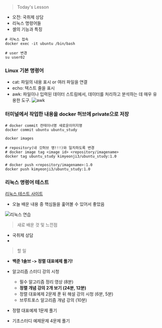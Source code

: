 >Today's Lesson
- 오전: 국취제 상담
- 리눅스 명령어들
- 셸의 기능과 특징


```
# 리눅스 접속
docker exec -it ubuntu /bin/bash

# user 변경
su user02
```

### Linux 기본 명령어
- cat: 파일의 내용 표시 or 여러 파일을 연결
- echo: 텍스트 줄을 표시
- awk: 파일이나 입력된 데이터 스트림에서, 데이터를 처리하고 분석하는 데 매우 유용한 도구.
![awk](https://github.com/user-attachments/assets/3332a630-0908-4055-b383-6fafe50cc9ca)



### 터미널에서 작업한 내용을 docker 허브에 private으로 저장
```
# docker commit 컨테이너명 새로운이미지명
docker commit ubuntu ubuntu_study

docker images

# repository(내 깃허브 명!!!)와 일치하도록 변경
# docker image tag <image id> <repository/imagename>
docker tag ubuntu_study kimyeonji3/ubuntu_study:1.0

# docker push <repository/imagename>:1.0
docker push kimyeonji3/ubuntu_study:1.0
```

### 리눅스 명령어 테스트
[리눅스 테스트 사이트](https://cmdchallenge.com/#/last_lines)
- 오늘 배운 내용 중 핵심들을 훑어볼 수 있어서 좋았음

![리눅스 연습](https://github.com/user-attachments/assets/6cb9f4af-b187-44d8-8d2c-8b4f5b3400ef)



>새로 배운 것 및 느낀점
- 국취제 상담
- 


>할 일
- **백준 1솔브 -> 정렬 대표예제 풀기!**
- 알고리즘 스터디 강의 시청
  - 필수 알고리즘 정리 영상 (8분)
  - **정렬 개념 강의 2개 보기 (24분, 12분)**
  - 정렬 대표예제 2문제 푼 뒤 해설 강의 시청 (6분, 5분)
  - 브루트포스 알고리즘 개념 강의 (10분)
- 정렬 대표예제 1문제 풀기

- 기초스터디 예제문제 4문제 풀기
